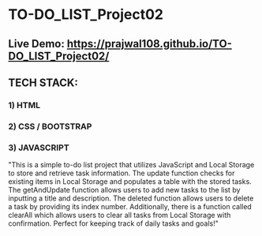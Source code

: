 # TO-DO_LIST_Project02

## Live Demo: https://prajwal108.github.io/TO-DO_LIST_Project02/

## TECH STACK: 
### 1) HTML
### 2) CSS / BOOTSTRAP
### 3) JAVASCRIPT

"This is a simple to-do list project that utilizes JavaScript and Local Storage to store and retrieve task information. The update function checks for existing items in Local Storage and populates a table with the stored tasks. The getAndUpdate function allows users to add new tasks to the list by inputting a title and description. The deleted function allows users to delete a task by providing its index number. Additionally, there is a function called clearAll which allows users to clear all tasks from Local Storage with confirmation. Perfect for keeping track of daily tasks and goals!"

